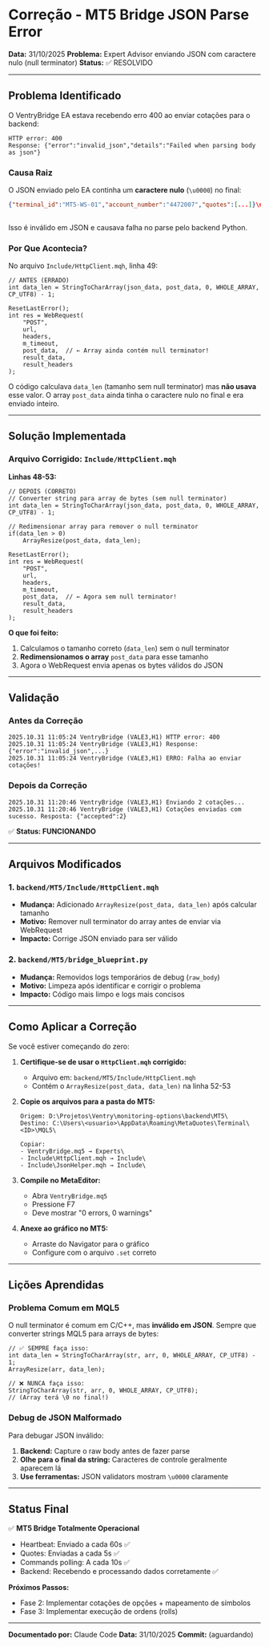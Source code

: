 # Correção - MT5 Bridge JSON Parse Error

**Data:** 31/10/2025
**Problema:** Expert Advisor enviando JSON com caractere nulo (null terminator)
**Status:** ✅ RESOLVIDO

---

## Problema Identificado

O VentryBridge EA estava recebendo erro 400 ao enviar cotações para o backend:

```
HTTP error: 400
Response: {"error":"invalid_json","details":"Failed when parsing body as json"}
```

### Causa Raiz

O JSON enviado pelo EA continha um **caractere nulo** (`\u0000`) no final:

```json
{"terminal_id":"MT5-WS-01","account_number":"4472007","quotes":[...]}\u0000
                                                                        ^^^^
```

Isso é inválido em JSON e causava falha no parse pelo backend Python.

### Por Que Acontecia?

No arquivo `Include/HttpClient.mqh`, linha 49:

```mql5
// ANTES (ERRADO)
int data_len = StringToCharArray(json_data, post_data, 0, WHOLE_ARRAY, CP_UTF8) - 1;

ResetLastError();
int res = WebRequest(
    "POST",
    url,
    headers,
    m_timeout,
    post_data,  // ← Array ainda contém null terminator!
    result_data,
    result_headers
);
```

O código calculava `data_len` (tamanho sem null terminator) mas **não usava** esse valor. O array `post_data` ainda tinha o caractere nulo no final e era enviado inteiro.

---

## Solução Implementada

### Arquivo Corrigido: `Include/HttpClient.mqh`

**Linhas 48-53:**

```mql5
// DEPOIS (CORRETO)
// Converter string para array de bytes (sem null terminator)
int data_len = StringToCharArray(json_data, post_data, 0, WHOLE_ARRAY, CP_UTF8) - 1;

// Redimensionar array para remover o null terminator
if(data_len > 0)
    ArrayResize(post_data, data_len);

ResetLastError();
int res = WebRequest(
    "POST",
    url,
    headers,
    m_timeout,
    post_data,  // ← Agora sem null terminator!
    result_data,
    result_headers
);
```

**O que foi feito:**
1. Calculamos o tamanho correto (`data_len`) sem o null terminator
2. **Redimensionamos o array** `post_data` para esse tamanho
3. Agora o WebRequest envia apenas os bytes válidos do JSON

---

## Validação

### Antes da Correção

```
2025.10.31 11:05:24 VentryBridge (VALE3,H1) HTTP error: 400
2025.10.31 11:05:24 VentryBridge (VALE3,H1) Response: {"error":"invalid_json",...}
2025.10.31 11:05:24 VentryBridge (VALE3,H1) ERRO: Falha ao enviar cotações!
```

### Depois da Correção

```
2025.10.31 11:20:46 VentryBridge (VALE3,H1) Enviando 2 cotações...
2025.10.31 11:20:46 VentryBridge (VALE3,H1) Cotações enviadas com sucesso. Resposta: {"accepted":2}
```

✅ **Status: FUNCIONANDO**

---

## Arquivos Modificados

### 1. `backend/MT5/Include/HttpClient.mqh`
- **Mudança:** Adicionado `ArrayResize(post_data, data_len)` após calcular tamanho
- **Motivo:** Remover null terminator do array antes de enviar via WebRequest
- **Impacto:** Corrige JSON enviado para ser válido

### 2. `backend/MT5/bridge_blueprint.py`
- **Mudança:** Removidos logs temporários de debug (`raw_body`)
- **Motivo:** Limpeza após identificar e corrigir o problema
- **Impacto:** Código mais limpo e logs mais concisos

---

## Como Aplicar a Correção

Se você estiver começando do zero:

1. **Certifique-se de usar o `HttpClient.mqh` corrigido:**
   - Arquivo em: `backend/MT5/Include/HttpClient.mqh`
   - Contém o `ArrayResize(post_data, data_len)` na linha 52-53

2. **Copie os arquivos para a pasta do MT5:**
   ```
   Origem: D:\Projetos\Ventry\monitoring-options\backend\MT5\
   Destino: C:\Users\<usuario>\AppData\Roaming\MetaQuotes\Terminal\<ID>\MQL5\

   Copiar:
   - VentryBridge.mq5 → Experts\
   - Include\HttpClient.mqh → Include\
   - Include\JsonHelper.mqh → Include\
   ```

3. **Compile no MetaEditor:**
   - Abra `VentryBridge.mq5`
   - Pressione F7
   - Deve mostrar "0 errors, 0 warnings"

4. **Anexe ao gráfico no MT5:**
   - Arraste do Navigator para o gráfico
   - Configure com o arquivo `.set` correto

---

## Lições Aprendidas

### Problema Comum em MQL5

O null terminator é comum em C/C++, mas **inválido em JSON**. Sempre que converter strings MQL5 para arrays de bytes:

```mql5
// ✅ SEMPRE faça isso:
int data_len = StringToCharArray(str, arr, 0, WHOLE_ARRAY, CP_UTF8) - 1;
ArrayResize(arr, data_len);

// ❌ NUNCA faça isso:
StringToCharArray(str, arr, 0, WHOLE_ARRAY, CP_UTF8);
// (Array terá \0 no final!)
```

### Debug de JSON Malformado

Para debugar JSON inválido:

1. **Backend:** Capture o raw body antes de fazer parse
2. **Olhe para o final da string:** Caracteres de controle geralmente aparecem lá
3. **Use ferramentas:** JSON validators mostram `\u0000` claramente

---

## Status Final

✅ **MT5 Bridge Totalmente Operacional**

- Heartbeat: Enviado a cada 60s ✅
- Quotes: Enviadas a cada 5s ✅
- Commands polling: A cada 10s ✅
- Backend: Recebendo e processando dados corretamente ✅

**Próximos Passos:**
- Fase 2: Implementar cotações de opções + mapeamento de símbolos
- Fase 3: Implementar execução de ordens (rolls)

---

**Documentado por:** Claude Code
**Data:** 31/10/2025
**Commit:** (aguardando)
